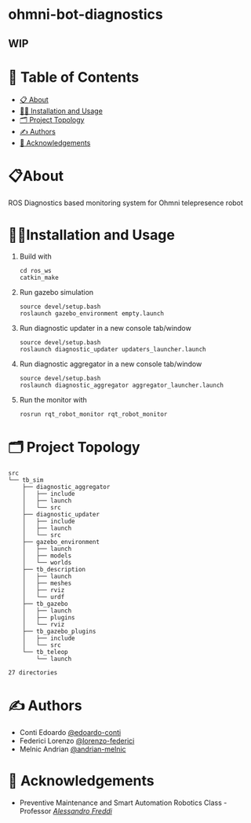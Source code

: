 # ohmni-bot-diagnostics

## WIP

# 📝 Table of Contents
- [📋 About ](#about-)
- [👩‍💻 Installation and Usage ](#installation-and-usage-)
- [🗂 Project Topology ](#-project-topology-)
- [✍️ Authors ](#️-authors-)
- [🎉 Acknowledgements ](#-acknowledgements-)

# 📋About <a name = "about"></a>

ROS Diagnostics based monitoring system for Ohmni telepresence robot
# 👩‍💻Installation and Usage <a name="ins-usage"></a>


1. Build with
    ```
    cd ros_ws
    catkin_make
    ```
2. Run gazebo simulation
    ```
    source devel/setup.bash
    roslaunch gazebo_environment empty.launch
    ```
3. Run diagnostic updater in a new console tab/window
    ```
    source devel/setup.bash
    roslaunch diagnostic_updater updaters_launcher.launch 

    ```
4. Run diagnostic aggregator in a new console tab/window
    ```
    source devel/setup.bash
    roslaunch diagnostic_aggregator aggregator_launcher.launch
    ```

5. Run the monitor with
    ```
    rosrun rqt_robot_monitor rqt_robot_monitor 
    ```


# 🗂 Project Topology <a name="project-topology"></a>
```
src
└── tb_sim
    ├── diagnostic_aggregator
    │   ├── include
    │   ├── launch
    │   └── src
    ├── diagnostic_updater
    │   ├── include
    │   ├── launch
    │   └── src
    ├── gazebo_environment
    │   ├── launch
    │   ├── models
    │   └── worlds
    ├── tb_description
    │   ├── launch
    │   ├── meshes
    │   ├── rviz
    │   └── urdf
    ├── tb_gazebo
    │   ├── launch
    │   ├── plugins
    │   └── rviz
    ├── tb_gazebo_plugins
    │   ├── include
    │   └── src
    └── tb_teleop
        └── launch

27 directories

```

# ✍️ Authors <a name = "authors"></a>
- Conti Edoardo [@edoardo-conti](https://github.com/edoardo-conti)
- Federici Lorenzo [@lorenzo-federici](https://github.com/lorenzo-federici)
- Melnic Andrian [@andrian-melnic](https://github.com/andrian-melnic)

# 🎉 Acknowledgements <a name = "acknowledgement"></a>
- Preventive Maintenance and Smart Automation Robotics Class - Professor <a href="https://www.univpm.it/Entra/Docenti_1/Ingegneria_1/docname/idsel/767/docname/ALESSANDRO%20FREDDI"> <i>Alessandro Freddi</i></a>
